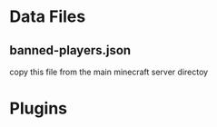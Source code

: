 # Data Files

## banned-players.json
copy this file from the main minecraft server directoy

# Plugins
